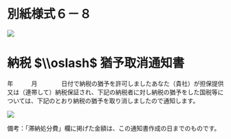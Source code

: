 # 別紙様式６－８

![](https://www.nta.go.jp/tmp/f6f44b03-1bbd-446a-9e5e-4377206b747a/images/02a1c0d53881ed317b611d0ba918a76c3025553c42ddc8e9b85e2605671768aa.jpg)

# 納税 $\\oslash$ 猶予取消通知書

年　　　月　　　　日付で納税の猶予を許可しましたあなた（貴社）が担保提供又は（連帯して）納税保証され、下記の納税者に対し納税の猶予をした国税等については、下記のとおり納税の猶予を取り消しましたので通知します。

![](https://www.nta.go.jp/tmp/f6f44b03-1bbd-446a-9e5e-4377206b747a/images/80f4d325faf40903e5a7da61d35ef4aa39d92df2684722780bf080a54327d884.jpg)

備考：「滞納処分費」欄に掲げた金額は、この通知書作成の日までのものです。